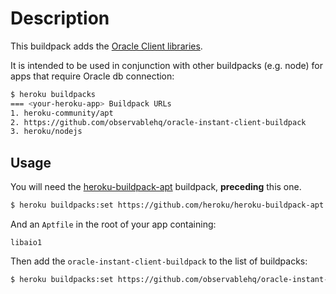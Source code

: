 # Description

This buildpack adds the [Oracle Client libraries](https://www.oracle.com/database/technologies/instant-client.html).

It is intended to be used in conjunction with other buildpacks (e.g. node) for apps that require Oracle db connection: 

```bash
$ heroku buildpacks
=== <your-heroku-app> Buildpack URLs
1. heroku-community/apt
2. https://github.com/observablehq/oracle-instant-client-buildpack
3. heroku/nodejs
```

## Usage

You will need the [heroku-buildpack-apt](https://github.com/heroku/heroku-buildpack-apt) buildpack, **preceding** this one. 

```bash
$ heroku buildpacks:set https://github.com/heroku/heroku-buildpack-apt
```

And an `Aptfile` in the root of your app containing:

```
libaio1
```

Then add the `oracle-instant-client-buildpack` to the list of buildpacks: 

```bash
$ heroku buildpacks:set https://github.com/observablehq/oracle-instant-client-buildpack
```

